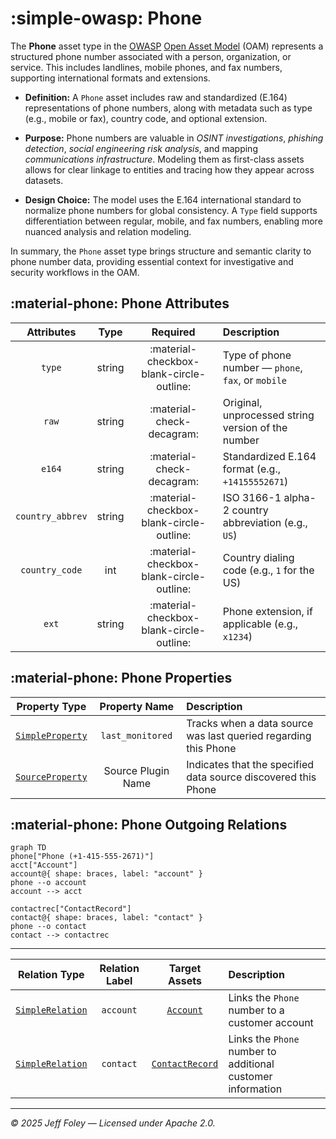 # :simple-owasp: Phone

The **Phone** asset type in the [OWASP](https://owasp.org) [Open Asset Model](https://github.com/owasp-amass/open-asset-model) (OAM) represents a structured phone number associated with a person, organization, or service. This includes landlines, mobile phones, and fax numbers, supporting international formats and extensions.

* **Definition:** A `Phone` asset includes raw and standardized (E.164) representations of phone numbers, along with metadata such as type (e.g., mobile or fax), country code, and optional extension.

* **Purpose:** Phone numbers are valuable in *OSINT investigations*, *phishing detection*, *social engineering risk analysis*, and mapping *communications infrastructure*. Modeling them as first-class assets allows for clear linkage to entities and tracing how they appear across datasets.

* **Design Choice:** The model uses the E.164 international standard to normalize phone numbers for global consistency. A `Type` field supports differentiation between regular, mobile, and fax numbers, enabling more nuanced analysis and relation modeling.

In summary, the `Phone` asset type brings structure and semantic clarity to phone number data, providing essential context for investigative and security workflows in the OAM.

## :material-phone: Phone Attributes

|    Attributes    |  Type  |          Required         | Description                                          |
| :--------------: | :----: | :-----------------------: | :--------------------------------------------------- |
|      `type`      | string | :material-checkbox-blank-circle-outline: | Type of phone number — `phone`, `fax`, or `mobile` |
|       `raw`      | string | :material-check-decagram: | Original, unprocessed string version of the number   |
|      `e164`      | string | :material-check-decagram: | Standardized E.164 format (e.g., `+14155552671`)     |
| `country_abbrev` | string | :material-checkbox-blank-circle-outline: | ISO 3166-1 alpha-2 country abbreviation (e.g., `US`) |
|  `country_code`  |   int  | :material-checkbox-blank-circle-outline: | Country dialing code (e.g., `1` for the US) |
|       `ext`      | string | :material-checkbox-blank-circle-outline: | Phone extension, if applicable (e.g., `x1234`) |

## :material-phone: Phone Properties

| Property Type       | Property Name       | Description   |
| :-----------------: | :-----------------: | :------------ |
| [`SimpleProperty`](../properties/simple_property.md) | `last_monitored` | Tracks when a data source was last queried regarding this Phone |
| [`SourceProperty`](../properties/source_property.md) | Source Plugin Name | Indicates that the specified data source discovered this Phone |

## :material-phone: Phone Outgoing Relations

```mermaid
graph TD
phone["Phone (+1-415-555-2671)"]
acct["Account"]
account@{ shape: braces, label: "account" }
phone --o account
account --> acct

contactrec["ContactRecord"]
contact@{ shape: braces, label: "contact" }
phone --o contact
contact --> contactrec
```

---

| Relation Type       | Relation Label     | Target Assets    | Description   |
| :-----------------: | :----------------: | :--------------: | :------------ |
| [`SimpleRelation`](../relations/simple_relation.md) | `account` | [`Account`](./account.md) | Links the `Phone` number to a customer account |
| [`SimpleRelation`](../relations/simple_relation.md) | `contact` | [`ContactRecord`](./contact_record.md) | Links the `Phone` number to additional customer information |

---

*© 2025 Jeff Foley — Licensed under Apache 2.0.*
